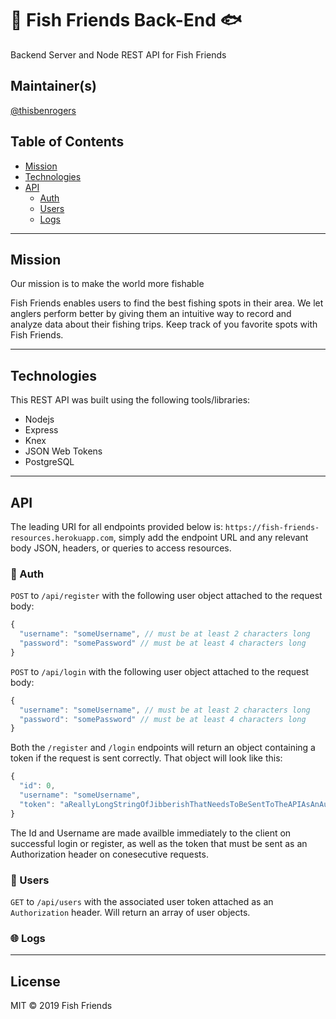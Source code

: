 # 🎣 Fish Friends Back-End 🐟
Backend Server and Node REST API for Fish Friends

## Maintainer(s)
[@thisbenrogers](https://github.com/thisbenrogers)


## Table of Contents

- [Mission](#mission)
- [Technologies](#technologies)
- [API](#API)
  - [Auth](#auth)
  - [Users](#users)
  - [Logs](#logs)

---

## Mission
Our mission is to make the world more fishable

Fish Friends enables users to find the best fishing spots in their area. We let anglers perform better by giving them an intuitive way to record and analyze data about their fishing trips. Keep track of you favorite spots with Fish Friends.

---

## Technologies
This REST API was built using the following tools/libraries:
- Nodejs
- Express
- Knex
- JSON Web Tokens
- PostgreSQL

---

## API
The leading URI for all endpoints provided below is: `https://fish-friends-resources.herokuapp.com`, simply add the endpoint URL and any relevant body JSON, headers, or queries to access resources.

### 🔐 Auth
`POST` to `/api/register` with the following user object attached to the request body:
```js
{
  "username": "someUsername", // must be at least 2 characters long
  "password": "somePassword" // must be at least 4 characters long
}
```
`POST` to `/api/login` with the following user object attached to the request body:
```js
{
  "username": "someUsername", // must be at least 2 characters long
  "password": "somePassword" // must be at least 4 characters long
}
```

Both the `/register` and `/login` endpoints will return an object containing a token if the request is sent correctly. That object will look like this:
```js
{
  "id": 0,
  "username": "someUsername",
  "token": "aReallyLongStringOfJibberishThatNeedsToBeSentToTheAPIAsAnAuthorizationHeaderOnEveryRequestToRestrictedRoutes"
}
```
The Id and Username are made availble immediately to the client on successful login or register, as well as the token that must be sent as an Authorization header on conesecutive requests.

### 👥 Users

`GET` to `/api/users` with the associated user token attached as an `Authorization` header. Will return an array of user objects.

### 🌐 Logs

----

## License

MIT © 2019 Fish Friends
